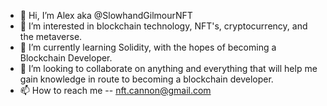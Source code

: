 - 👋 Hi, I’m Alex aka @SlowhandGilmourNFT
- 👀 I’m interested in blockchain technology, NFT's, cryptocurrency, and the metaverse.
- 🌱 I’m currently learning Solidity, with the hopes of becoming a Blockchain Developer.
- 💞️ I’m looking to collaborate on anything and everything that will help me gain knowledge in route to becoming a blockchain developer.
- 📫 How to reach me -- nft.cannon@gmail.com

<!---
SlowhandGilmourNFT/SlowhandGilmourNFT is a ✨ special ✨ repository because its `README.md` (this file) appears on your GitHub profile.
You can click the Preview link to take a look at your changes.
--->
